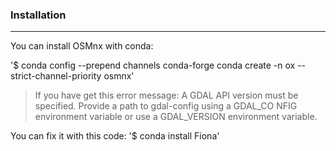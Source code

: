 ### Installation
-------------
You can install OSMnx with conda:

'$ conda config --prepend channels conda-forge
   conda create -n ox --strict-channel-priority osmnx'

> If you have get this error message:
A GDAL API version must be specified. Provide a path to gdal-config using a GDAL_CO NFIG environment variable or use a GDAL_VERSION environment variable.

You can fix it with this code:
'$ conda install Fiona'

